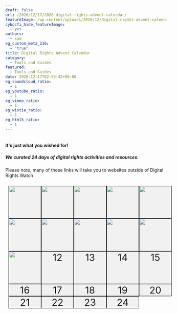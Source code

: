 ```yaml
---
draft: false
url: /2020/12/17/2020-digital-rights-advent-calendar/
featureImage: /wp-content/uploads/2020/12/digital-rights-advent-calendar-23.png
cybocfi_hide_featureImage:
  - yes
authors:
  - sam
eg_custom_meta_216:
  - "true"
title: Digital Rights Advent Calendar
category:
  - Tools and Guides
featured:
  - Tools and Guides
date: 2020-12-17T02:59:42+00:00
eg_soundcloud_ratio:
  - 1
eg_youtube_ratio:
  - 1
eg_vimeo_ratio:
  - 1
eg_wistia_ratio:
  - 1
eg_html5_ratio:
  - 1
---
```

![]()

#### It's just what you wished for!

##### We curated 24 days of digital rights activities and resources.

Please note, many of these links will take you to websites outside of Digital Rights Watch

<style>
.advent {
  display: grid;
  grid-template-columns: auto auto auto auto auto;
  padding: 10px;
}
.advent > div {
  background-color: #f1f1f1;
  border: 1px solid black;
  font-size: 30px;
  text-align: center;
}
</style>

<div class="advent">
  <div>
  	<a href="/2020/11/30/all-i-want-for-christmas-is-to-stop-normalising-surveillance/">
	<img src="/images/1-1024x1024.png" alt="" style="width:100px;height:100px;">
	</a>
  </div>

  <div>

<a href="https://ssd.eff.org/module/how-enable-two-factor-authentication">
<img src="/images/2.png" alt="" style="width:100px;height:100px;">
</a>

</div>

  <div>
<a href="https://www.eff.org/deeplinks/2020/11/podcast-episode-your-face-their-database">
<img src="/images/1-1-1024x1024.png" alt="" style="width:100px;height:100px;">
</a>
</div>  

<div>
<a href="https://myshadow.org/">
<img src="/images/01-8-1024x1024.png" alt="" style="width:100px;height:100px;">
</a>
</div>  

<div>
  	<a href="https://myshadow.org/trace-my-shadow">
	<img src="/images/01-6-1-1024x1024.png" alt="" style="width:100px;height:100px;">
	</a>
</div>

  <div>
  	<a href="https://privacybadger.org/">
	<img src="/images/2-1024x1024.png" alt="" style="width:100px;height:100px;">
	</a>
</div>  
  <div>
  	<a href="https://player.fm/series/the-next-stage-podcast-by-web-summit/edward-snowden-web-summit-2019">
	<img src="/images/01-14-1024x1024.png" alt="" style="width:100px;height:100px;">
	</a>
</div>
  <div>
  	<a href="https://www.nytimes.com/interactive/2019/12/19/opinion/location-tracking-cell-phone.html">
	<img src="/images/2-1-1024x1024.png" alt="" style="width:100px;height:100px;">
	</a>
</div>
  <div>
  	<a href="https://atlasofsurveillance.org/atlas">
	<img src="/images/01-9-1024x1024.png" alt="" style="width:100px;height:100px;">
	</a>
</div>
  <div>

<a href="https://drw.fyi/cities">
	<img src="/images/01-10-1024x1024.png" alt="" style="width:100px;height:100px;">
	</a>
</div>
  <div>
<a href="https://www.hrw.org/everyday-encryption">
	<img src="/images/7-1024x1024.png" alt="" style="width:100px;height:100px;">
	</a>
</div>  
  <div>12</div>
  <div>13</div>
  <div>14</div>  
  <div>15</div>
  <div>16</div>
  <div>17</div>
  <div>18</div>
  <div>19</div>  
  <div>20</div>
  <div>21</div>
  <div>22</div>  
  <div>23</div>
  <div>24</div>
</div>
